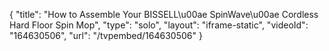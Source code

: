 {
    "title": "How to Assemble Your BISSELL\u00ae SpinWave\u00ae Cordless Hard Floor Spin Mop",
    "type": "solo",
    "layout": "iframe-static",
    "videoId": "164630506",
    "url": "\/tvpembed\/164630506"
}